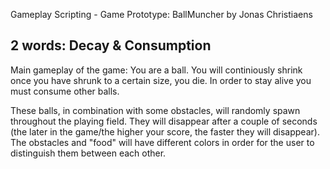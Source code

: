 Gameplay Scripting - Game Prototype: BallMuncher
by Jonas Christiaens

2 words: Decay & Consumption
--------------------------------------------

Main gameplay of the game:
You are a ball. You will continiously shrink once you have shrunk to a certain size, you die. In order to stay alive you must consume other balls. 

These balls, in combination with some obstacles, will randomly spawn throughout the playing field. They will disappear after a couple of seconds (the later in the game/the higher your score, the faster they will disappear).
The obstacles and "food" will have different colors in order for the user to distinguish them between each other.
